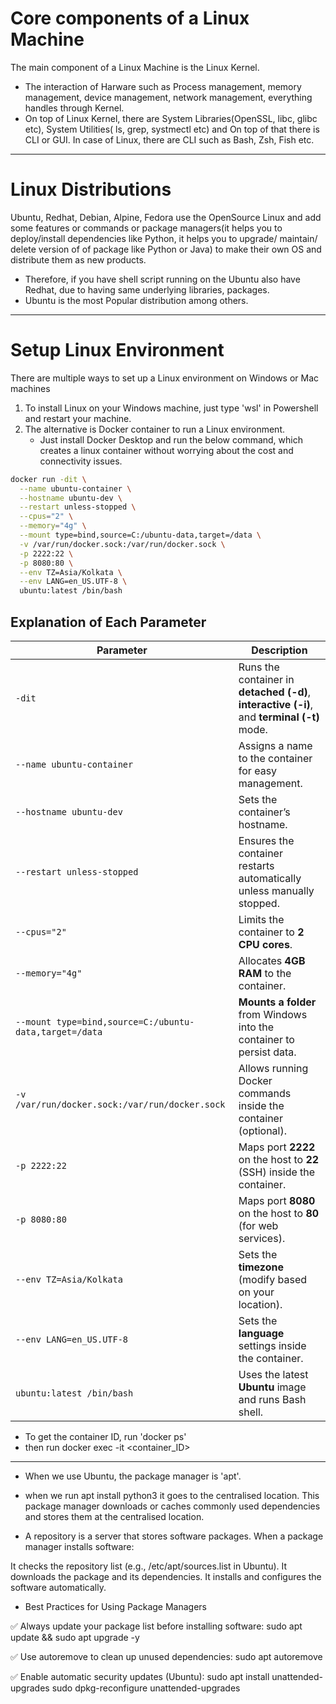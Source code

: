 # Core components of a Linux Machine

The main component of a Linux Machine is the Linux Kernel.

- The interaction of Harware such as Process management, memory management, device management, network management, everything handles through Kernel.
- On top of Linux Kernel, there are System Libraries(OpenSSL, libc, glibc etc), System Utilities( ls, grep, systmectl etc) and On top of that there is CLI or GUI. In case of Linux, there are CLI such as Bash, Zsh, Fish etc.

----------------------------------
# Linux Distributions

Ubuntu, Redhat, Debian, Alpine, Fedora use the OpenSource Linux and add some features or commands or package managers(it helps you to deploy/install dependencies like Python, it helps you to upgrade/ maintain/ delete version of of package like Python or Java) to make their own OS and distribute them as new products.

- Therefore, if you have shell script running on the Ubuntu also have Redhat, due to having same underlying libraries, packages.
- Ubuntu is the most Popular distribution among others. 

-----------------------------------
# Setup Linux Environment 

There are multiple ways to set up a Linux environment on Windows or Mac machines

1. To install Linux on your Windows machine, just type 'wsl' in Powershell and restart your machine.
2. The alternative is Docker container to run a Linux environment.  
   - Just install Docker Desktop and run the below command, which creates a linux container without worrying about the cost and connectivity issues.

```bash
docker run -dit \
  --name ubuntu-container \
  --hostname ubuntu-dev \
  --restart unless-stopped \
  --cpus="2" \
  --memory="4g" \
  --mount type=bind,source=C:/ubuntu-data,target=/data \
  -v /var/run/docker.sock:/var/run/docker.sock \
  -p 2222:22 \
  -p 8080:80 \
  --env TZ=Asia/Kolkata \
  --env LANG=en_US.UTF-8 \
  ubuntu:latest /bin/bash
```

## Explanation of Each Parameter

| Parameter | Description |
|-----------|-------------|
| `-dit` | Runs the container in **detached (-d)**, **interactive (-i)**, and **terminal (-t)** mode. |
| `--name ubuntu-container` | Assigns a name to the container for easy management. |
| `--hostname ubuntu-dev` | Sets the container’s hostname. |
| `--restart unless-stopped` | Ensures the container restarts automatically unless manually stopped. |
| `--cpus="2"` | Limits the container to **2 CPU cores**. |
| `--memory="4g"` | Allocates **4GB RAM** to the container. |
| `--mount type=bind,source=C:/ubuntu-data,target=/data` | **Mounts a folder** from Windows into the container to persist data. |
| `-v /var/run/docker.sock:/var/run/docker.sock` | Allows running Docker commands inside the container (optional). |
| `-p 2222:22` | Maps port **2222** on the host to **22** (SSH) inside the container. |
| `-p 8080:80` | Maps port **8080** on the host to **80** (for web services). |
| `--env TZ=Asia/Kolkata` | Sets the **timezone** (modify based on your location). |
| `--env LANG=en_US.UTF-8` | Sets the **language** settings inside the container. |
| `ubuntu:latest /bin/bash` | Uses the latest **Ubuntu** image and runs Bash shell. |



- To get the container ID, run 'docker ps'
- then run 
      docker exec -it <container_ID>

-------------------------------------------------

- When we use Ubuntu, the package manager is 'apt'.
- when we run
   apt install python3
   it goes to the centralised location. This package manager downloads or caches commonly used dependencies and stores them at the centralised location.

- A repository is a server that stores software packages. When a package manager installs software:

It checks the repository list (e.g., /etc/apt/sources.list in Ubuntu).
It downloads the package and its dependencies.
It installs and configures the software automatically.

- Best Practices for Using Package Managers

✅ Always update your package list before installing software:
sudo apt update && sudo apt upgrade -y

✅ Use autoremove to clean up unused dependencies:
sudo apt autoremove

✅ Enable automatic security updates (Ubuntu):
sudo apt install unattended-upgrades
sudo dpkg-reconfigure unattended-upgrades
